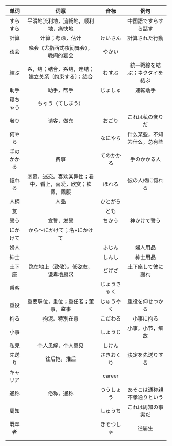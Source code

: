 |    单词    |                            词意                            |     音标     |              例句              |
| :--------: | :--------------------------------------------------------: | :----------: | :----------------------------: |
|  すらすら  |            平滑地流利地，流畅地，顺利地，痛快地            |              |      中国語ですらすら話す      |
|    計算    |                      计算；考虑，估计                      |   けいさん   |         計算された行動         |
|    夜会    |            晚会（尤指西式夜间舞会），晚间的宴会            |    やかい    |                                |
|    結ぶ    |    系，结；结合，系结，连结；建立关系〔約束する〕；结合    |    むすぶ    | 統一戦線を結ぶ；ネクタイを結ぶ |
|    助手    |                         助手，帮手                         |   じょしゅ   |            運転助手            |
|  寝ちゃう  |                     ちゃう（てしまう）                     |              |                                |
|    奢り    |                         请客，做东                         |    おごり    |        これは私の奢りだ        |
|   何やら   |                                                            |   なにやら   |  什么某些，不知为什么，总有些  |
| 手のかかる |                            费事                            |  てのかかる  |          手のかかる人          |
|   惚れる   | 恋慕，迷恋。喜欢某异性；看中，看上，喜爱，欣赏；钦佩，佩服 |    ほれる    |        彼の人柄に惚れる        |
|    人柄    |                            人品                            |   ひとがら   |                                |
|     友     |                                                            |     とも     |                                |
|    誓う    |                         宣誓，发誓                         |    ちかう    |          神かけて誓う          |
|  にかけて  |                から～にかけて；名+にかけて                 |              |                                |
|    婦人    |                                                            |    ふじん    |            婦人用品            |
|    紳士    |                                                            |    しんし    |            紳士用品            |
|   土下座   |            跪在地上（致敬）。低姿态，谦卑地恳求            |    どげざ    |       土下座して彼に謝れ       |
|    乗客    |                                                            | じょうきゃく |                                |
|    重役    |             重要职位，重位；重任者；董事，监事             |  じゅうやく  |        重役を仰せつかる        |
|    拘る    |                       拘泥。特別在意                       |   こだわる   |           小事に拘る           |
|    小事    |                                                            |   しょうじ   |        小事，小节，细故        |
|    私見    |                     个人见解，个人意见                     |    しけん    |                                |
|   先送り   |                        往后拖，推后                        |  さきおくり  |        決定を先送りする        |
|  キャリア  |                                                            |    career    |                                |
|    通称    |                         俗称，通称                         |  つうしょう  |  あそこは通称親不孝通りという  |
|    周知    |                                                            |   しゅうち   |       これは周知の事実だ       |
|   既卒者   |                                                            |  きそつしゃ  |             往届生             |
|            |                                                            |              |                                |
|            |                                                            |              |                                |

